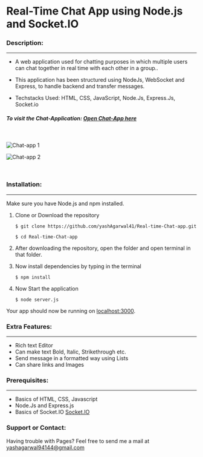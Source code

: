 # Real-Time Chat App using Node.js and Socket.IO


### Description:
* * *
- A web application used for chatting purposes in which multiple users can chat together in real time with each other in a group..

- This application has been structured using NodeJs, WebSocket and Express, to handle backend and transfer messages.

- Techstacks Used: HTML, CSS, JavaScript, Node.Js, Express.Js, Socket.io

##### To visit the Chat-Application: [Open Chat-App here](https://chat-in-real-time.herokuapp.com/)

<br>

![Chat-app 1](https://user-images.githubusercontent.com/72182045/171355892-97404d20-c193-433e-be87-6ba4b6d71a94.png)

![Chat-app 2](https://user-images.githubusercontent.com/72182045/171356223-2f654bf6-ed0e-4269-8fb3-a240e9e4ac38.png)

<br>

### Installation:
***
Make sure you have Node.js and npm installed.

1. Clone or Download the repository

	`$ git clone https://github.com/yashAgarwal41/Real-time-Chat-app.git`
  
    `$ cd Real-time-Chat-app`
	
2. After downloading the repository, open the folder and open terminal in that folder.

3. Now install dependencies by typing in the terminal

	`$ npm install`
	
4. Now Start the application

	`$ node server.js`
	
Your app should now be running on [localhost:3000](http://localhost:3000/).

### Extra Features:
* * *
- Rich text Editor
- Can make text Bold, Italic, Strikethrough etc.
- Send message in a formatted way using Lists
- Can share links and Images 

### Prerequisites:
* * *
- Basics of HTML, CSS, Javascript
- Node.Js and Express.js
- Basics of Socket.IO [Socket.IO](https://socket.io/)

### Support or Contact:

Having trouble with Pages? Feel free to send me a mail at yashagarwal94144@gmail.com
